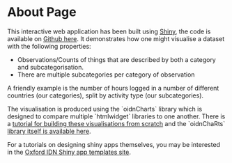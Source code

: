 <h1>About Page</h1>

<p>
This interactive web application has been built using <a href=http://www.shiny.rstudio.com target="_blank">Shiny</a>, the code is available on <a href="https://github.com/martinjhnhadley/OxfordIDN_Shiny-App-Templates" target="_blank">Github here</a>. It demonstrates how one might visualise a dataset with the following properties:
</p>

<ul>
<li>Observations/Counts of things that are described by both a category and subcategorisation.</li>
<li>There are multiple subcategories per category of observation</li>
</ul>

<p>
A friendly example is the number of hours logged in a number of different countries (our categories), split by activity type (our subcategories).
</p>

<p>
The visualisation is produced using the `oidnCharts` library which is designed to compare multiple `htmlwidget` libraries to one another. There is a <a href="martinjhnhadley.github.io/OxfordIDN_htmlwidgets/charts/StackedBarCharts" target="_blank">tutorial for building these visualisations from scratch</a> and the `oidnChaRts` <a href="https://github.com/martinjhnhadley/oidnChaRts" target="_blank">library itself is available here</a>.
</p>

<p>
For a tutorials on designing shiny apps themselves, you may be interested in the <a href="https://martinjhnhadley.github.io/OxfordIDN_Shiny-App-Templates/" target="_blank">Oxford IDN Shiny app templates site</a>.
</p>
